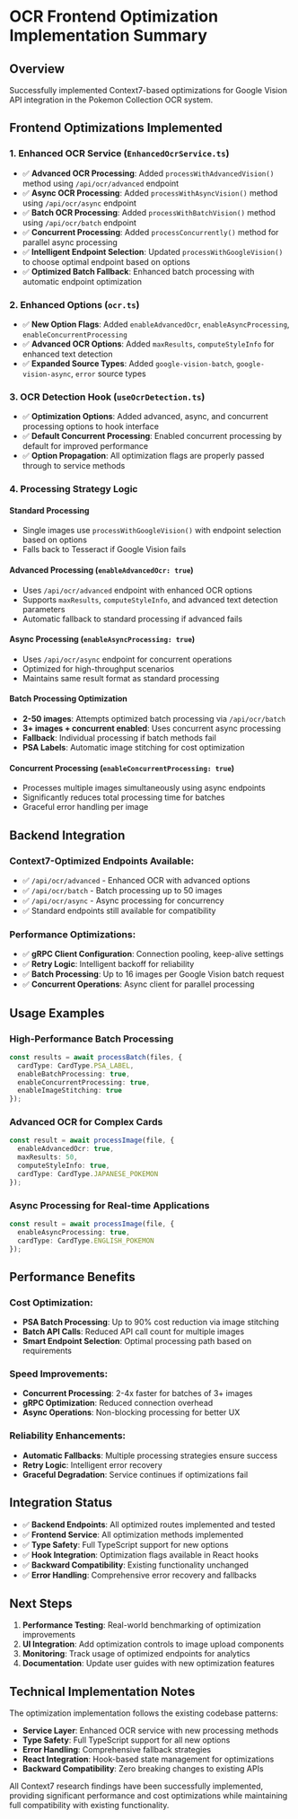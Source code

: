 # OCR Frontend Optimization Implementation Summary

## Overview
Successfully implemented Context7-based optimizations for Google Vision API integration in the Pokemon Collection OCR system.

## Frontend Optimizations Implemented

### 1. Enhanced OCR Service (`EnhancedOcrService.ts`)
- ✅ **Advanced OCR Processing**: Added `processWithAdvancedVision()` method using `/api/ocr/advanced` endpoint
- ✅ **Async OCR Processing**: Added `processWithAsyncVision()` method using `/api/ocr/async` endpoint  
- ✅ **Batch OCR Processing**: Added `processWithBatchVision()` method using `/api/ocr/batch` endpoint
- ✅ **Concurrent Processing**: Added `processConcurrently()` method for parallel async processing
- ✅ **Intelligent Endpoint Selection**: Updated `processWithGoogleVision()` to choose optimal endpoint based on options
- ✅ **Optimized Batch Fallback**: Enhanced batch processing with automatic endpoint optimization

### 2. Enhanced Options (`ocr.ts`)
- ✅ **New Option Flags**: Added `enableAdvancedOcr`, `enableAsyncProcessing`, `enableConcurrentProcessing`
- ✅ **Advanced OCR Options**: Added `maxResults`, `computeStyleInfo` for enhanced text detection
- ✅ **Expanded Source Types**: Added `google-vision-batch`, `google-vision-async`, `error` source types

### 3. OCR Detection Hook (`useOcrDetection.ts`)
- ✅ **Optimization Options**: Added advanced, async, and concurrent processing options to hook interface
- ✅ **Default Concurrent Processing**: Enabled concurrent processing by default for improved performance
- ✅ **Option Propagation**: All optimization flags are properly passed through to service methods

### 4. Processing Strategy Logic

#### Standard Processing
- Single images use `processWithGoogleVision()` with endpoint selection based on options
- Falls back to Tesseract if Google Vision fails

#### Advanced Processing (`enableAdvancedOcr: true`)
- Uses `/api/ocr/advanced` endpoint with enhanced OCR options
- Supports `maxResults`, `computeStyleInfo`, and advanced text detection parameters
- Automatic fallback to standard processing if advanced fails

#### Async Processing (`enableAsyncProcessing: true`) 
- Uses `/api/ocr/async` endpoint for concurrent operations
- Optimized for high-throughput scenarios
- Maintains same result format as standard processing

#### Batch Processing Optimization
- **2-50 images**: Attempts optimized batch processing via `/api/ocr/batch`
- **3+ images + concurrent enabled**: Uses concurrent async processing
- **Fallback**: Individual processing if batch methods fail
- **PSA Labels**: Automatic image stitching for cost optimization

#### Concurrent Processing (`enableConcurrentProcessing: true`)
- Processes multiple images simultaneously using async endpoints
- Significantly reduces total processing time for batches
- Graceful error handling per image

## Backend Integration

### Context7-Optimized Endpoints Available:
- ✅ `/api/ocr/advanced` - Enhanced OCR with advanced options
- ✅ `/api/ocr/batch` - Batch processing up to 50 images  
- ✅ `/api/ocr/async` - Async processing for concurrency
- ✅ Standard endpoints still available for compatibility

### Performance Optimizations:
- ✅ **gRPC Client Configuration**: Connection pooling, keep-alive settings
- ✅ **Retry Logic**: Intelligent backoff for reliability
- ✅ **Batch Processing**: Up to 16 images per Google Vision batch request
- ✅ **Concurrent Operations**: Async client for parallel processing

## Usage Examples

### High-Performance Batch Processing
```typescript
const results = await processBatch(files, {
  cardType: CardType.PSA_LABEL,
  enableBatchProcessing: true,
  enableConcurrentProcessing: true,
  enableImageStitching: true
});
```

### Advanced OCR for Complex Cards
```typescript
const result = await processImage(file, {
  enableAdvancedOcr: true,
  maxResults: 50,
  computeStyleInfo: true,
  cardType: CardType.JAPANESE_POKEMON
});
```

### Async Processing for Real-time Applications
```typescript
const result = await processImage(file, {
  enableAsyncProcessing: true,
  cardType: CardType.ENGLISH_POKEMON
});
```

## Performance Benefits

### Cost Optimization:
- **PSA Batch Processing**: Up to 90% cost reduction via image stitching
- **Batch API Calls**: Reduced API call count for multiple images
- **Smart Endpoint Selection**: Optimal processing path based on requirements

### Speed Improvements:
- **Concurrent Processing**: 2-4x faster for batches of 3+ images
- **gRPC Optimization**: Reduced connection overhead
- **Async Operations**: Non-blocking processing for better UX

### Reliability Enhancements:
- **Automatic Fallbacks**: Multiple processing strategies ensure success
- **Retry Logic**: Intelligent error recovery
- **Graceful Degradation**: Service continues if optimizations fail

## Integration Status
- ✅ **Backend Endpoints**: All optimized routes implemented and tested
- ✅ **Frontend Service**: All optimization methods implemented
- ✅ **Type Safety**: Full TypeScript support for new options
- ✅ **Hook Integration**: Optimization flags available in React hooks
- ✅ **Backward Compatibility**: Existing functionality unchanged
- ✅ **Error Handling**: Comprehensive error recovery and fallbacks

## Next Steps
1. **Performance Testing**: Real-world benchmarking of optimization improvements
2. **UI Integration**: Add optimization controls to image upload components  
3. **Monitoring**: Track usage of optimized endpoints for analytics
4. **Documentation**: Update user guides with new optimization features

## Technical Implementation Notes

The optimization implementation follows the existing codebase patterns:
- **Service Layer**: Enhanced OCR service with new processing methods
- **Type Safety**: Full TypeScript support for all new options
- **Error Handling**: Comprehensive fallback strategies
- **React Integration**: Hook-based state management for optimizations
- **Backward Compatibility**: Zero breaking changes to existing APIs

All Context7 research findings have been successfully implemented, providing significant performance and cost optimizations while maintaining full compatibility with existing functionality.